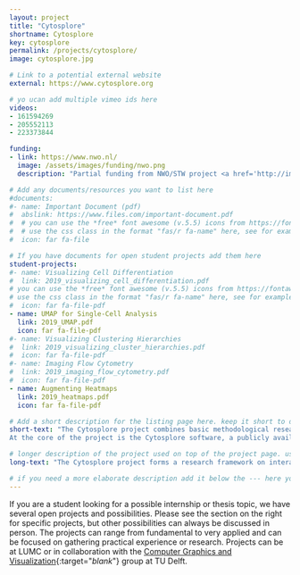 ```yaml
---
layout: project
title: "Cytosplore"
shortname: Cytosplore
key: cytosplore
permalink: /projects/cytosplore/
image: cytosplore.jpg

# Link to a potential external website
external: https://www.cytosplore.org

# yo ucan add multiple vimeo ids here
videos:
- 161594269
- 205552113
- 223373844

funding:
- link: https://www.nwo.nl/
  image: /assets/images/funding/nwo.png
  description: "Partial funding from NWO/STW project <a href='http://imagene.nl/vampire-project.html' target='_blank'>12720 VAnPIRe</a>"

# Add any documents/resources you want to list here
#documents:
#- name: Important Document (pdf)
#  abslink: https://www.files.com/important-document.pdf
#  # you can use the *free* font awesome (v.5.5) icons from https://fontawesome.com/icons?d=gallery&m=free
#  # use the css class in the format "fas/r fa-name" here, see for example https://fontawesome.com/icons/file?style=regular to get the code used here for the file icon here
#  icon: far fa-file

# If you have documents for open student projects add them here
student-projects:
#- name: Visualizing Cell Differentiation
#  link: 2019_visualizing_cell_differentiation.pdf
# you can use the *free* font awesome (v.5.5) icons from https://fontawesome.com/icons?d=gallery&m=free
# use the css class in the format "fas/r fa-name" here, see for example https://fontawesome.com/icons/file?style=regular to get the code used here
#  icon: far fa-file-pdf
- name: UMAP for Single-Cell Analysis
  link: 2019_UMAP.pdf
  icon: far fa-file-pdf
#- name: Visualizing Clustering Hierarchies
#  link: 2019_visualizing_cluster_hierarchies.pdf
#  icon: far fa-file-pdf
#- name: Imaging Flow Cytometry
#  link: 2019_imaging_flow_cytometry.pdf
#  icon: far fa-file-pdf
- name: Augmenting Heatmaps
  link: 2019_heatmaps.pdf
  icon: far fa-file-pdf

# Add a short description for the listing page here. keep it short to dont break the layout onm /projects
short-text: "The Cytosplore project combines basic methodological research on visual analysis of high-dimensional data with highly relevant applied research in single-cell analysis.
At the core of the project is the Cytosplore software, a publicly available, interactive and robust software for single-cell analysis."

# longer description of the project used on top of the project page. use this for an extended abstract
long-text: "The Cytosplore project forms a research framework on interactive visual analysis of high-dimensional data. The core is the Cytosplore software. Besides its application to single-cell analysis the Cytosplore software is a robust and extensible visual analysis framework for high-dimensional data. This project combines basic methodological research with highly relevant applied research in single-cell analysis."

# if you need a more elaborate description add it below the --- here you can use the full markdown/kramdown spec and/or embed html
---
```

If you are a student looking for a possible internship or thesis topic, we have several open projects and possibilities. Please see the section on the right for specific projects, but other possibilities can always be discussed in person.
The projects can range from fundamental to very applied and can be focused on gathering practical experience or research.
Projects can be at LUMC or in collaboration with the [Computer Graphics and Visualization](https://graphics.tudelft.nl){:target="_blank_"} group at TU Delft.
